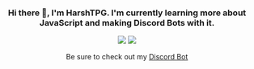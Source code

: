<div align=center>
<h3> Hi there 👋, I'm <b>HarshTPG</b>. I'm currently learning more about JavaScript and making Discord Bots with it.</h3>
<img class="center" src="https://readme-github-stats.now.sh/api?username=HarshTPG&theme=blue-green&show&icons=true">
<img src="https://readme-github-stats.now.sh/api/wakatime/?username=HarshTPG&theme=blue-green&show&icons=true"></center>

Be sure to check out my [Discord Bot](https://discord.com/api/oauth2/authorize?client_id=796936961884553258&permissions=0&scope=bot)
</div>
